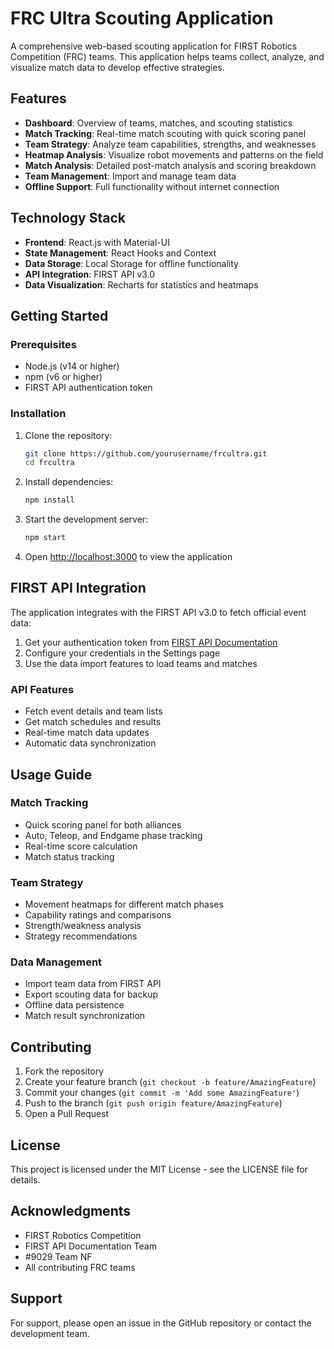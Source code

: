# FRC Ultra Scouting Application

A comprehensive web-based scouting application for FIRST Robotics Competition (FRC) teams. This application helps teams collect, analyze, and visualize match data to develop effective strategies.

## Features

- **Dashboard**: Overview of teams, matches, and scouting statistics
- **Match Tracking**: Real-time match scouting with quick scoring panel
- **Team Strategy**: Analyze team capabilities, strengths, and weaknesses
- **Heatmap Analysis**: Visualize robot movements and patterns on the field
- **Match Analysis**: Detailed post-match analysis and scoring breakdown
- **Team Management**: Import and manage team data
- **Offline Support**: Full functionality without internet connection

## Technology Stack

- **Frontend**: React.js with Material-UI
- **State Management**: React Hooks and Context
- **Data Storage**: Local Storage for offline functionality
- **API Integration**: FIRST API v3.0
- **Data Visualization**: Recharts for statistics and heatmaps

## Getting Started

### Prerequisites

- Node.js (v14 or higher)
- npm (v6 or higher)
- FIRST API authentication token

### Installation

1. Clone the repository:
   ```bash
   git clone https://github.com/yourusername/frcultra.git
   cd frcultra
   ```

2. Install dependencies:
   ```bash
   npm install
   ```

3. Start the development server:
   ```bash
   npm start
   ```

4. Open [http://localhost:3000](http://localhost:3000) to view the application

## FIRST API Integration

The application integrates with the FIRST API v3.0 to fetch official event data:

1. Get your authentication token from [FIRST API Documentation](https://frc-api-docs.firstinspires.org/)
2. Configure your credentials in the Settings page
3. Use the data import features to load teams and matches

### API Features

- Fetch event details and team lists
- Get match schedules and results
- Real-time match data updates
- Automatic data synchronization

## Usage Guide

### Match Tracking

- Quick scoring panel for both alliances
- Auto, Teleop, and Endgame phase tracking
- Real-time score calculation
- Match status tracking

### Team Strategy

- Movement heatmaps for different match phases
- Capability ratings and comparisons
- Strength/weakness analysis
- Strategy recommendations

### Data Management

- Import team data from FIRST API
- Export scouting data for backup
- Offline data persistence
- Match result synchronization

## Contributing

1. Fork the repository
2. Create your feature branch (`git checkout -b feature/AmazingFeature`)
3. Commit your changes (`git commit -m 'Add some AmazingFeature'`)
4. Push to the branch (`git push origin feature/AmazingFeature`)
5. Open a Pull Request

## License

This project is licensed under the MIT License - see the LICENSE file for details.

## Acknowledgments

- FIRST Robotics Competition
- FIRST API Documentation Team
- #9029 Team NF
- All contributing FRC teams

## Support

For support, please open an issue in the GitHub repository or contact the development team.
